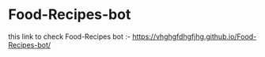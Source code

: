 # Food-Recipes-bot

this link to check Food-Recipes bot :- https://vhghgfdhgfjhg.github.io/Food-Recipes-bot/
